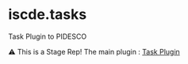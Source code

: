# iscde.tasks

Task Plugin to PIDESCO


:warning: This is a Stage Rep! The main plugin : [Task Plugin](https://github.com/edmathew/pa2015-tasks)
